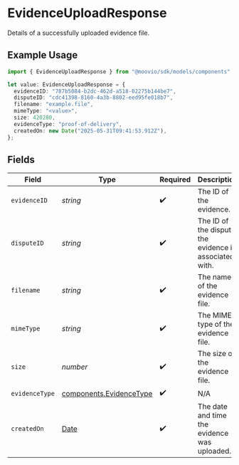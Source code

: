 # EvidenceUploadResponse

Details of a successfully uploaded evidence file.

## Example Usage

```typescript
import { EvidenceUploadResponse } from "@moovio/sdk/models/components";

let value: EvidenceUploadResponse = {
  evidenceID: "787b5084-b2dc-462d-a518-02275b144be7",
  disputeID: "cdc41398-8160-4a3b-8802-eed95fe018b7",
  filename: "example.file",
  mimeType: "<value>",
  size: 420280,
  evidenceType: "proof-of-delivery",
  createdOn: new Date("2025-05-31T09:41:53.912Z"),
};
```

## Fields

| Field                                                                                         | Type                                                                                          | Required                                                                                      | Description                                                                                   |
| --------------------------------------------------------------------------------------------- | --------------------------------------------------------------------------------------------- | --------------------------------------------------------------------------------------------- | --------------------------------------------------------------------------------------------- |
| `evidenceID`                                                                                  | *string*                                                                                      | :heavy_check_mark:                                                                            | The ID of the evidence.                                                                       |
| `disputeID`                                                                                   | *string*                                                                                      | :heavy_check_mark:                                                                            | The ID of the dispute the evidence is associated with.                                        |
| `filename`                                                                                    | *string*                                                                                      | :heavy_check_mark:                                                                            | The name of the evidence file.                                                                |
| `mimeType`                                                                                    | *string*                                                                                      | :heavy_check_mark:                                                                            | The MIME type of the evidence file.                                                           |
| `size`                                                                                        | *number*                                                                                      | :heavy_check_mark:                                                                            | The size of the evidence file.                                                                |
| `evidenceType`                                                                                | [components.EvidenceType](../../models/components/evidencetype.md)                            | :heavy_check_mark:                                                                            | N/A                                                                                           |
| `createdOn`                                                                                   | [Date](https://developer.mozilla.org/en-US/docs/Web/JavaScript/Reference/Global_Objects/Date) | :heavy_check_mark:                                                                            | The date and time the evidence was uploaded.                                                  |